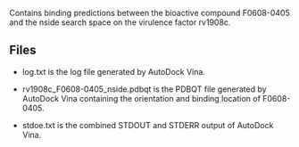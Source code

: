 Contains binding predictions between the bioactive compound F0608-0405 and the nside search space on the virulence factor rv1908c.

## Files

- log.txt is the log file generated by AutoDock Vina.

- rv1908c_F0608-0405_nside.pdbqt is the PDBQT file generated by AutoDock Vina containing the orientation and binding location of F0608-0405.

- stdoe.txt is the combined STDOUT and STDERR output of AutoDock Vina.

